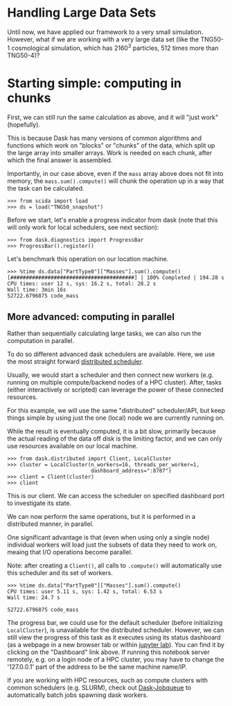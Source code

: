 # Handling Large Data Sets
Until now, we have applied our framework to a very small simulation.
However, what if we are working with a very large data set 
(like the TNG50-1 cosmological simulation, which has $2160^3$ particles, $512$ times more than TNG50-4)?

# Starting simple: computing in chunks

First, we can still run the same calculation as above, and it will "just work" (hopefully).

This is because Dask has many versions of common algorithms and functions
which work on "blocks" or "chunks" of the data, which split up the large array into smaller arrays.
Work is needed on each chunk, after which the final answer is assembled.

Importantly, in our case above, even if the `mass` array above does not fit into memory,
the `mass.sum().compute()` will chunk the operation up in a way that the task can be calculated.

```pycon
>>> from scida import load
>>> ds = load("TNG50_snapshot")
```

Before we start, let's enable a progress indicator from dask
(note that this will only work for local schedulers, see next section):

``` pycon
>>> from dask.diagnostics import ProgressBar
>>> ProgressBar().register()
```

Let's benchmark this operation on our location machine.

```pycon
>>> %time ds.data["PartType0"]["Masses"].sum().compute()
[########################################] | 100% Completed | 194.28 s
CPU times: user 12 s, sys: 16.2 s, total: 28.2 s
Wall time: 3min 16s
52722.6796875 code_mass
```

## More advanced: computing in parallel

Rather than sequentially calculating large tasks, we can also run the computation in parallel. 

To do so different advanced dask schedulers are available. 
Here, we use the most straight forward [distributed scheduler](https://docs.dask.org/en/latest/how-to/deploy-dask/single-distributed.html).

Usually, we would start a scheduler and then connect new workers (e.g. running on multiple compute/backend nodes of a HPC cluster). 
After, tasks (either interactively or scripted) can leverage the power of these connected resources.

For this example, we will use the same "distributed" scheduler/API, but keep things simple by using just the one (local) node we are currently running on.

While the result is eventually computed, it is a bit slow, primarily because the actual reading of the data off disk is the limiting factor, and we can only use resources available on our local machine.

```pycon
>>> from dask.distributed import Client, LocalCluster
>>> cluster = LocalCluster(n_workers=16, threads_per_worker=1, 
                           dashboard_address=":8787")
>>> client = Client(cluster)
>>> client
```

This is our client. We can access the scheduler on specified dashboard port to investigate its state.

We can now perform the same operations, but it is performed in a distributed manner, in parallel.

One significant advantage is that (even when using only a single node) individual workers will load just the subsets of data they need to work on, meaing that I/O operations become parallel.

Note: after creating a `Client()`, all calls to `.compute()` will automatically use this scheduler and its set of workers.

```pycon
>>> %time ds.data["PartType0"]["Masses"].sum().compute()
CPU times: user 5.11 s, sys: 1.42 s, total: 6.53 s
Wall time: 24.7 s

52722.6796875 code_mass
```

The progress bar, we could use for the default scheduler (before initializing `LocalCluster`), 
is unavailable for the distributed scheduler.
However, we can still view the progress of this task as it executes using its status dashboard
(as a webpage in a new browser tab or within [jupyter lab](https://github.com/dask/dask-labextension)).
You can find it by clicking on the "Dashboard" link above.
If running this notebook server remotely, e.g. on a login node of a HPC cluster,
you may have to change the '127.0.0.1' part of the address to be the same machine name/IP.

If you are working with HPC resources, such as compute clusters with common schedulers (e.g. SLURM),
check out [Dask-Jobqueue](https://jobqueue.dask.org/en/latest/) to automatically batch jobs spawning dask workers. 